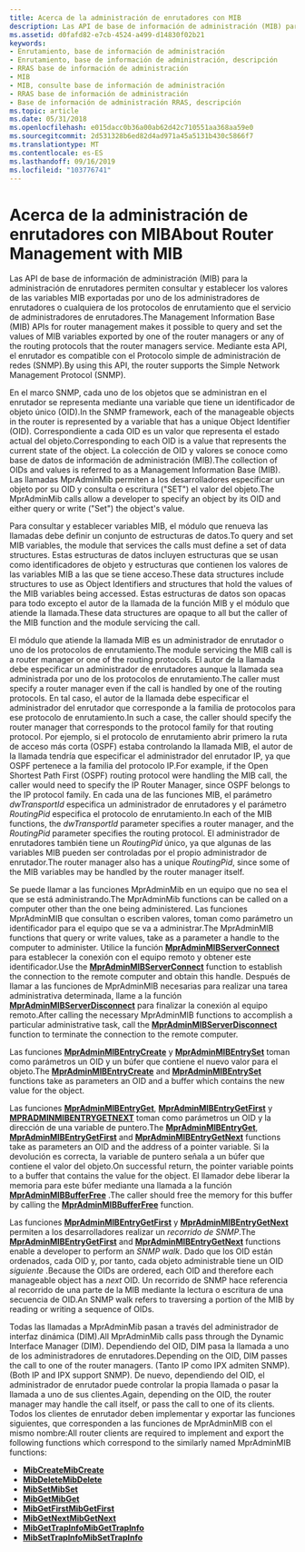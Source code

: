 ```yaml
---
title: Acerca de la administración de enrutadores con MIB
description: Las API de base de información de administración (MIB) para la administración de enrutadores permiten consultar y establecer los valores de las variables MIB exportadas por uno de los administradores de enrutadores o cualquiera de los protocolos de enrutamiento que el servicio de administradores de enrutadores.
ms.assetid: d0fafd82-e7cb-4524-a499-d14830f02b21
keywords:
- Enrutamiento, base de información de administración
- Enrutamiento, base de información de administración, descripción
- RRAS base de información de administración
- MIB
- MIB, consulte base de información de administración
- RRAS base de información de administración
- Base de información de administración RRAS, descripción
ms.topic: article
ms.date: 05/31/2018
ms.openlocfilehash: e015dacc0b36a00ab62d42c710551aa368aa59e0
ms.sourcegitcommit: 2d531328b6ed82d4ad971a45a5131b430c5866f7
ms.translationtype: MT
ms.contentlocale: es-ES
ms.lasthandoff: 09/16/2019
ms.locfileid: "103776741"
---
```

# <a name="about-router-management-with-mib"></a><span data-ttu-id="4b9d0-110">Acerca de la administración de enrutadores con MIB</span><span class="sxs-lookup"><span data-stu-id="4b9d0-110">About Router Management with MIB</span></span>

<span data-ttu-id="4b9d0-111">Las API de base de información de administración (MIB) para la administración de enrutadores permiten consultar y establecer los valores de las variables MIB exportadas por uno de los administradores de enrutadores o cualquiera de los protocolos de enrutamiento que el servicio de administradores de enrutadores.</span><span class="sxs-lookup"><span data-stu-id="4b9d0-111">The Management Information Base (MIB) APIs for router management makes it possible to query and set the values of MIB variables exported by one of the router managers or any of the routing protocols that the router managers service.</span></span> <span data-ttu-id="4b9d0-112">Mediante esta API, el enrutador es compatible con el Protocolo simple de administración de redes (SNMP).</span><span class="sxs-lookup"><span data-stu-id="4b9d0-112">By using this API, the router supports the Simple Network Management Protocol (SNMP).</span></span>

<span data-ttu-id="4b9d0-113">En el marco SNMP, cada uno de los objetos que se administran en el enrutador se representa mediante una variable que tiene un identificador de objeto único (OID).</span><span class="sxs-lookup"><span data-stu-id="4b9d0-113">In the SNMP framework, each of the manageable objects in the router is represented by a variable that has a unique Object Identifier (OID).</span></span> <span data-ttu-id="4b9d0-114">Correspondiente a cada OID es un valor que representa el estado actual del objeto.</span><span class="sxs-lookup"><span data-stu-id="4b9d0-114">Corresponding to each OID is a value that represents the current state of the object.</span></span> <span data-ttu-id="4b9d0-115">La colección de OID y valores se conoce como base de datos de información de administración (MIB).</span><span class="sxs-lookup"><span data-stu-id="4b9d0-115">The collection of OIDs and values is referred to as a Management Information Base (MIB).</span></span> <span data-ttu-id="4b9d0-116">Las llamadas MprAdminMib permiten a los desarrolladores especificar un objeto por su OID y consulta o escritura ("SET") el valor del objeto.</span><span class="sxs-lookup"><span data-stu-id="4b9d0-116">The MprAdminMib calls allow a developer to specify an object by its OID and either query or write ("Set") the object's value.</span></span>

<span data-ttu-id="4b9d0-117">Para consultar y establecer variables MIB, el módulo que renueva las llamadas debe definir un conjunto de estructuras de datos.</span><span class="sxs-lookup"><span data-stu-id="4b9d0-117">To query and set MIB variables, the module that services the calls must define a set of data structures.</span></span> <span data-ttu-id="4b9d0-118">Estas estructuras de datos incluyen estructuras que se usan como identificadores de objeto y estructuras que contienen los valores de las variables MIB a las que se tiene acceso.</span><span class="sxs-lookup"><span data-stu-id="4b9d0-118">These data structures include structures to use as Object Identifiers and structures that hold the values of the MIB variables being accessed.</span></span> <span data-ttu-id="4b9d0-119">Estas estructuras de datos son opacas para todo excepto el autor de la llamada de la función MIB y el módulo que atiende la llamada.</span><span class="sxs-lookup"><span data-stu-id="4b9d0-119">These data structures are opaque to all but the caller of the MIB function and the module servicing the call.</span></span>

<span data-ttu-id="4b9d0-120">El módulo que atiende la llamada MIB es un administrador de enrutador o uno de los protocolos de enrutamiento.</span><span class="sxs-lookup"><span data-stu-id="4b9d0-120">The module servicing the MIB call is a router manager or one of the routing protocols.</span></span> <span data-ttu-id="4b9d0-121">El autor de la llamada debe especificar un administrador de enrutadores aunque la llamada sea administrada por uno de los protocolos de enrutamiento.</span><span class="sxs-lookup"><span data-stu-id="4b9d0-121">The caller must specify a router manager even if the call is handled by one of the routing protocols.</span></span> <span data-ttu-id="4b9d0-122">En tal caso, el autor de la llamada debe especificar el administrador del enrutador que corresponde a la familia de protocolos para ese protocolo de enrutamiento.</span><span class="sxs-lookup"><span data-stu-id="4b9d0-122">In such a case, the caller should specify the router manager that corresponds to the protocol family for that routing protocol.</span></span> <span data-ttu-id="4b9d0-123">Por ejemplo, si el protocolo de enrutamiento abrir primero la ruta de acceso más corta (OSPF) estaba controlando la llamada MIB, el autor de la llamada tendría que especificar el administrador del enrutador IP, ya que OSPF pertenece a la familia del protocolo IP.</span><span class="sxs-lookup"><span data-stu-id="4b9d0-123">For example, if the Open Shortest Path First (OSPF) routing protocol were handling the MIB call, the caller would need to specify the IP Router Manager, since OSPF belongs to the IP protocol family.</span></span> <span data-ttu-id="4b9d0-124">En cada una de las funciones MIB, el parámetro *dwTransportId* especifica un administrador de enrutadores y el parámetro *RoutingPid* especifica el protocolo de enrutamiento.</span><span class="sxs-lookup"><span data-stu-id="4b9d0-124">In each of the MIB functions, the *dwTransportId* parameter specifies a router manager, and the *RoutingPid* parameter specifies the routing protocol.</span></span> <span data-ttu-id="4b9d0-125">El administrador de enrutadores también tiene un *RoutingPid* único, ya que algunas de las variables MIB pueden ser controladas por el propio administrador de enrutador.</span><span class="sxs-lookup"><span data-stu-id="4b9d0-125">The router manager also has a unique *RoutingPid*, since some of the MIB variables may be handled by the router manager itself.</span></span>

<span data-ttu-id="4b9d0-126">Se puede llamar a las funciones MprAdminMib en un equipo que no sea el que se está administrando.</span><span class="sxs-lookup"><span data-stu-id="4b9d0-126">The MprAdminMib functions can be called on a computer other than the one being administered.</span></span> <span data-ttu-id="4b9d0-127">Las funciones MprAdminMIB que consultan o escriben valores, toman como parámetro un identificador para el equipo que se va a administrar.</span><span class="sxs-lookup"><span data-stu-id="4b9d0-127">The MprAdminMIB functions that query or write values, take as a parameter a handle to the computer to administer.</span></span> <span data-ttu-id="4b9d0-128">Utilice la función [**MprAdminMIBServerConnect**](/windows/desktop/api/Mprapi/nf-mprapi-mpradminmibserverconnect) para establecer la conexión con el equipo remoto y obtener este identificador.</span><span class="sxs-lookup"><span data-stu-id="4b9d0-128">Use the [**MprAdminMIBServerConnect**](/windows/desktop/api/Mprapi/nf-mprapi-mpradminmibserverconnect) function to establish the connection to the remote computer and obtain this handle.</span></span> <span data-ttu-id="4b9d0-129">Después de llamar a las funciones de MprAdminMIB necesarias para realizar una tarea administrativa determinada, llame a la función [**MprAdminMIBServerDisconnect**](/windows/desktop/api/Mprapi/nf-mprapi-mpradminmibserverdisconnect) para finalizar la conexión al equipo remoto.</span><span class="sxs-lookup"><span data-stu-id="4b9d0-129">After calling the necessary MprAdminMIB functions to accomplish a particular administrative task, call the [**MprAdminMIBServerDisconnect**](/windows/desktop/api/Mprapi/nf-mprapi-mpradminmibserverdisconnect) function to terminate the connection to the remote computer.</span></span>

<span data-ttu-id="4b9d0-130">Las funciones [**MprAdminMIBEntryCreate**](/windows/desktop/api/Mprapi/nf-mprapi-mpradminmibentrycreate) y [**MprAdminMIBEntrySet**](/windows/desktop/api/Mprapi/nf-mprapi-mpradminmibentryset) toman como parámetros un OID y un búfer que contiene el nuevo valor para el objeto.</span><span class="sxs-lookup"><span data-stu-id="4b9d0-130">The [**MprAdminMIBEntryCreate**](/windows/desktop/api/Mprapi/nf-mprapi-mpradminmibentrycreate) and [**MprAdminMIBEntrySet**](/windows/desktop/api/Mprapi/nf-mprapi-mpradminmibentryset) functions take as parameters an OID and a buffer which contains the new value for the object.</span></span>

<span data-ttu-id="4b9d0-131">Las funciones [**MprAdminMIBEntryGet**](/windows/desktop/api/Mprapi/nf-mprapi-mpradminmibentryget), [**MprAdminMIBEntryGetFirst**](/windows/desktop/api/Mprapi/nf-mprapi-mpradminmibentrygetfirst) y [**MPRADMINMIBENTRYGETNEXT**](/windows/desktop/api/Mprapi/nf-mprapi-mpradminmibentrygetnext) toman como parámetros un OID y la dirección de una variable de puntero.</span><span class="sxs-lookup"><span data-stu-id="4b9d0-131">The [**MprAdminMIBEntryGet**](/windows/desktop/api/Mprapi/nf-mprapi-mpradminmibentryget), [**MprAdminMIBEntryGetFirst**](/windows/desktop/api/Mprapi/nf-mprapi-mpradminmibentrygetfirst) and [**MprAdminMIBEntryGetNext**](/windows/desktop/api/Mprapi/nf-mprapi-mpradminmibentrygetnext) functions take as parameters an OID and the address of a pointer variable.</span></span> <span data-ttu-id="4b9d0-132">Si la devolución es correcta, la variable de puntero señala a un búfer que contiene el valor del objeto.</span><span class="sxs-lookup"><span data-stu-id="4b9d0-132">On successful return, the pointer variable points to a buffer that contains the value for the object.</span></span> <span data-ttu-id="4b9d0-133">El llamador debe liberar la memoria para este búfer mediante una llamada a la función [**MprAdminMIBBufferFree**](/windows/desktop/api/Mprapi/nf-mprapi-mpradminmibbufferfree) .</span><span class="sxs-lookup"><span data-stu-id="4b9d0-133">The caller should free the memory for this buffer by calling the [**MprAdminMIBBufferFree**](/windows/desktop/api/Mprapi/nf-mprapi-mpradminmibbufferfree) function.</span></span>

<span data-ttu-id="4b9d0-134">Las funciones [**MprAdminMIBEntryGetFirst**](/windows/desktop/api/Mprapi/nf-mprapi-mpradminmibentrygetfirst) y [**MprAdminMIBEntryGetNext**](/windows/desktop/api/Mprapi/nf-mprapi-mpradminmibentrygetnext) permiten a los desarrolladores realizar un *recorrido de SNMP*.</span><span class="sxs-lookup"><span data-stu-id="4b9d0-134">The [**MprAdminMIBEntryGetFirst**](/windows/desktop/api/Mprapi/nf-mprapi-mpradminmibentrygetfirst) and [**MprAdminMIBEntryGetNext**](/windows/desktop/api/Mprapi/nf-mprapi-mpradminmibentrygetnext) functions enable a developer to perform an *SNMP walk*.</span></span> <span data-ttu-id="4b9d0-135">Dado que los OID están ordenados, cada OID y, por tanto, cada objeto administrable tiene un OID *siguiente* .</span><span class="sxs-lookup"><span data-stu-id="4b9d0-135">Because the OIDs are ordered, each OID and therefore each manageable object has a *next* OID.</span></span> <span data-ttu-id="4b9d0-136">Un recorrido de SNMP hace referencia al recorrido de una parte de la MIB mediante la lectura o escritura de una secuencia de OID.</span><span class="sxs-lookup"><span data-stu-id="4b9d0-136">An SNMP walk refers to traversing a portion of the MIB by reading or writing a sequence of OIDs.</span></span>

<span data-ttu-id="4b9d0-137">Todas las llamadas a MprAdminMib pasan a través del administrador de interfaz dinámica (DIM).</span><span class="sxs-lookup"><span data-stu-id="4b9d0-137">All MprAdminMib calls pass through the Dynamic Interface Manager (DIM).</span></span> <span data-ttu-id="4b9d0-138">Dependiendo del OID, DIM pasa la llamada a uno de los administradores de enrutadores.</span><span class="sxs-lookup"><span data-stu-id="4b9d0-138">Depending on the OID, DIM passes the call to one of the router managers.</span></span> <span data-ttu-id="4b9d0-139">(Tanto IP como IPX admiten SNMP).</span><span class="sxs-lookup"><span data-stu-id="4b9d0-139">(Both IP and IPX support SNMP).</span></span> <span data-ttu-id="4b9d0-140">De nuevo, dependiendo del OID, el administrador de enrutador puede controlar la propia llamada o pasar la llamada a uno de sus clientes.</span><span class="sxs-lookup"><span data-stu-id="4b9d0-140">Again, depending on the OID, the router manager may handle the call itself, or pass the call to one of its clients.</span></span> <span data-ttu-id="4b9d0-141">Todos los clientes de enrutador deben implementar y exportar las funciones siguientes, que corresponden a las funciones de MprAdminMIB con el mismo nombre:</span><span class="sxs-lookup"><span data-stu-id="4b9d0-141">All router clients are required to implement and export the following functions which correspond to the similarly named MprAdminMIB functions:</span></span>

-   [<span data-ttu-id="4b9d0-142">**MibCreate**</span><span class="sxs-lookup"><span data-stu-id="4b9d0-142">**MibCreate**</span></span>](/windows/desktop/api/Routprot/nc-routprot-pmib_create)
-   [<span data-ttu-id="4b9d0-143">**MibDelete**</span><span class="sxs-lookup"><span data-stu-id="4b9d0-143">**MibDelete**</span></span>](/windows/desktop/api/Routprot/nc-routprot-pmib_delete)
-   [<span data-ttu-id="4b9d0-144">**MibSet**</span><span class="sxs-lookup"><span data-stu-id="4b9d0-144">**MibSet**</span></span>](/windows/desktop/api/Routprot/nc-routprot-pmib_set)
-   [<span data-ttu-id="4b9d0-145">**MibGet**</span><span class="sxs-lookup"><span data-stu-id="4b9d0-145">**MibGet**</span></span>](/windows/desktop/api/Routprot/nc-routprot-pmib_get)
-   [<span data-ttu-id="4b9d0-146">**MibGetFirst**</span><span class="sxs-lookup"><span data-stu-id="4b9d0-146">**MibGetFirst**</span></span>](/windows/desktop/api/Routprot/nc-routprot-pmib_get_first)
-   [<span data-ttu-id="4b9d0-147">**MibGetNext**</span><span class="sxs-lookup"><span data-stu-id="4b9d0-147">**MibGetNext**</span></span>](/windows/desktop/api/Routprot/nc-routprot-pmib_get_next)
-   [<span data-ttu-id="4b9d0-148">**MibGetTrapInfo**</span><span class="sxs-lookup"><span data-stu-id="4b9d0-148">**MibGetTrapInfo**</span></span>](/windows/desktop/api/Routprot/nc-routprot-pmib_get_trap_info)
-   [<span data-ttu-id="4b9d0-149">**MibSetTrapInfo**</span><span class="sxs-lookup"><span data-stu-id="4b9d0-149">**MibSetTrapInfo**</span></span>](/windows/desktop/api/Routprot/nc-routprot-pmib_set_trap_info)

 

 




